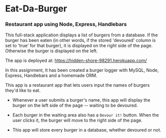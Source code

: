 
# Eat-Da-Burger #


### Restaurant app using Node, Express, Handlebars ###

This full-stack application displays a list of burgers from a database. If the burger has been eaten (in other words, if the stored 'devoured' column is set to 'true' for that burger), it is displayed on the right side of the page. Otherwise the burger is displayed on the left.


The app is deployed at: https://hidden-shore-98291.herokuapp.com/

In this assignment, It has been created a burger logger with MySQL, Node, Express, Handlebars and a homemade ORM.

This app is a restaurant app that lets users input the names of burgers they'd like to eat.

* Whenever a user submits a burger's name, this app will display the burger on the left side of the page -- waiting to be devoured.

* Each burger in the waiting area also has a `Devour it!` button. When the user clicks it, the burger will move to the right side of the page.

* This app will store every burger in a database, whether devoured or not.


